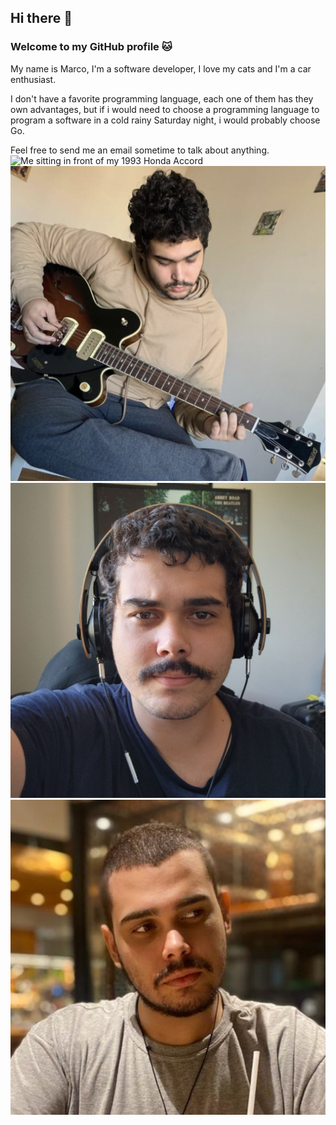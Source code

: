 ## Hi there 👋
### Welcome to my GitHub profile 🐱

My name is Marco, I'm a software developer, I love my cats and I'm a car enthusiast.

I don't have a favorite programming language, each one of them has they own advantages, but if i would need to choose a programming language to program a software in a cold rainy Saturday night, i would probably choose Go.

Feel free to send me an email sometime to talk about anything.
<img src="https://raw.githubusercontent.com/marcoagpegoraro/marcoagpegoraro/main/Screenshot%20at%20Jul%2013%2000-02-20.png" alt="Me sitting in front of my 1993 Honda Accord" width="200"/>
![Me playing guitar](https://github.com/marcoagpegoraro/marcoagpegoraro/blob/main/Screenshot%20at%20Jun%2007%2019-11-06.png?raw=true)
![Me with a mustache](https://github.com/marcoagpegoraro/marcoagpegoraro/blob/main/photo_2023-12-13%2017.30.25.jpeg?raw=true)
![Me hairless](https://github.com/marcoagpegoraro/marcoagpegoraro/blob/main/profile-pic(1).jpg?raw=true)

<!--
**marcoagpegoraro/marcoagpegoraro** is a ✨ _special_ ✨ repository because its `README.md` (this file) appears on your GitHub profile.

Here are some ideas to get you started:

- 🔭 I’m currently working on ...
- 🌱 I’m currently learning ...
- 👯 I’m looking to collaborate on ...
- 🤔 I’m looking for help with ...
- 💬 Ask me about ...
- 📫 How to reach me: ...
- 😄 Pronouns: ...
- ⚡ Fun fact: ...
-->
